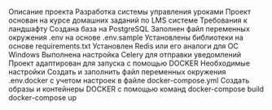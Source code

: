 Описание проекта
Разработка системы управления уроками
Проект основан на курсе домашних заданий по LMS системе
Требования к ландшафту
Создана база на PostgreSQL
Заполнен файл переменных окружения .env на основе .env.sample
Установлены библиотеки на основе requirements.txt
Установлен Redis или его аналоги для OC Windows
Выполнена настройка Celery для отправки уведомлений
Проект адаптирован для запуска с помощью DOCKER
Необходимые настройки
Создать и заполнить файл переменных окружения .env.docker с учетом настроек в файле docker-compose.yml
Создать образы и контейнеры DOCKER с помощью команд
docker-compose build
docker-compose up
